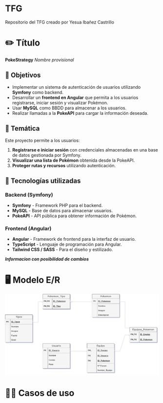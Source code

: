 # TFG
Repositorio del TFG creado por Yesua Ibañez Castrillo

# ✏️ Título
**PokeStrategy** 
*Nombre provisional*

## 🔎 Objetivos  
- Implementar un sistema de autenticación de usuarios utilizando **Symfony** como backend.  
- Desarrollar un **frontend en Angular** que permita a los usuarios registrarse, iniciar sesión y visualizar Pokémon.  
- Usar **MySQL** como BBDD para almacenar a los usuarios.  
- Realizar llamadas a la **PokeAPI** para cargar la información deseada.  

## 📝 Temática  
Este proyecto permite a los usuarios:  
1. **Registrarse e iniciar sesión** con credenciales almacenadas en una base de datos gestionada por Symfony.  
2. **Visualizar una lista de Pokémon** obtenida desde la PokeAPI.  
3. **Proteger rutas y recursos** utilizando autenticación. 

## 🔨 Tecnologías utilizadas  
### **Backend (Symfony)**
- **Symfony** - Framework PHP para el backend.   
- **MySQL** - Base de datos para almacenar usuarios.  
- **PokeAPI** - API pública para obtener información de Pokémon.  

### **Frontend (Angular)**
- **Angular** - Framework de frontend para la interfaz de usuario.  
- **TypeScript** - Lenguaje de programación para Angular.  
- **Tailwind CSS / SASS** - Para el diseño y estilizado.  


***Informacion con posibilidad de cambios***

# 🖥️ Modelo E/R
![Diagrama E/R](img/Modelo_E-R.png)
# 🙍‍♂️ Casos de uso
